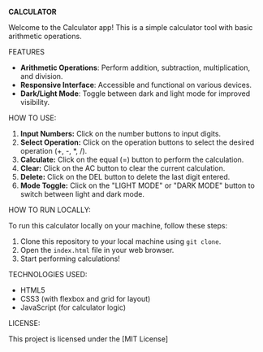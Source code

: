 **CALCULATOR**

Welcome to the Calculator app! This is a simple calculator tool with basic arithmetic operations.

FEATURES

- **Arithmetic Operations**: Perform addition, subtraction, multiplication, and division.<br />
- **Responsive Interface**: Accessible and functional on various devices.<br />
- **Dark/Light Mode**: Toggle between dark and light mode for improved visibility.

HOW TO USE:

1. **Input Numbers:** Click on the number buttons to input digits.<br />
2. **Select Operation:** Click on the operation buttons to select the desired operation (+, -, *, /).<br />
3. **Calculate:** Click on the equal (=) button to perform the calculation.<br />
4. **Clear:** Click on the AC button to clear the current calculation.<br />
5. **Delete:** Click on the DEL button to delete the last digit entered.<br />
6. **Mode Toggle:** Click on the "LIGHT MODE" or "DARK MODE" button to switch between light and dark mode.

HOW TO RUN LOCALLY:

To run this calculator locally on your machine, follow these steps:<br />
1. Clone this repository to your local machine using `git clone`.<br />
2. Open the `index.html` file in your web browser.<br />
3. Start performing calculations!

TECHNOLOGIES USED:

- HTML5<br />
- CSS3 (with flexbox and grid for layout)<br />
- JavaScript (for calculator logic)

LICENSE: 

This project is licensed under the [MIT License]

